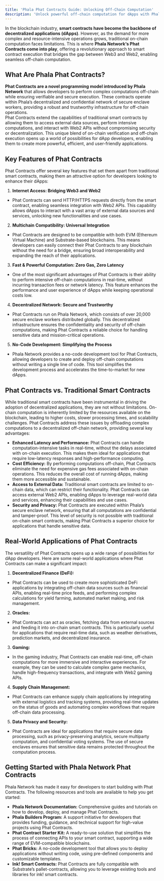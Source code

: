 ```yaml
---
title: 'Phala Phat Contracts Guide: Unlocking Off-Chain Computation'
description: 'Unlock powerful off-chain computation for dApps with Phala Phat Contracts, bridging Web3 and Web2 seamlessly, securely, and efficiently.'
---
```

In the blockchain industry, **smart contracts have become the backbone of decentralized applications (dApps)**. However, as the demand for more complex and resource-intensive operations grows, traditional on-chain computation faces limitations. This is where **Phala Network‘s Phat Contracts come into play**, offering a revolutionary approach to smart contract execution that bridges the gap between Web3 and Web2, enabling seamless off-chain computation.

What Are Phala Phat Contracts?
------------------------------

**Phat Contracts are a novel programming model introduced by Phala Network** that allows developers to perform complex computations off-chain while ensuring verifiable and secure execution. These contracts operate within Phala’s decentralized and confidential network of secure enclave workers, providing a robust and trustworthy infrastructure for off-chain operations.  
Phat Contracts extend the capabilities of traditional smart contracts by allowing them to access external data sources, perform intensive computations, and interact with Web2 APIs without compromising security or decentralization. This unique blend of on-chain verification and off-chain execution opens up a world of possibilities for dApp developers, enabling them to create more powerful, efficient, and user-friendly applications.

Key Features of Phat Contracts
------------------------------

Phat Contracts offer several key features that set them apart from traditional smart contracts, making them an attractive option for developers looking to enhance their dApps:

1. **Internet Access: Bridging Web3 and Web2**
  - Phat Contracts can send HTTP/HTTPS requests directly from the smart contract, enabling seamless integration with Web2 APIs. This capability allows dApps to interact with a vast array of external data sources and services, unlocking new functionalities and use cases.
2. **Multichain Compatibility: Universal Integration**
  - Phat Contracts are designed to be compatible with both EVM (Ethereum Virtual Machine) and Substrate-based blockchains. This means developers can easily connect their Phat Contracts to any blockchain without the need for a bridge, ensuring broad interoperability and expanding the reach of their applications.
3. **Fast &amp; Powerful Computation: Zero Gas, Zero Latency**
  - One of the most significant advantages of Phat Contracts is their ability to perform intensive off-chain computations in real-time, without incurring transaction fees or network latency. This feature enhances the performance and user experience of dApps while keeping operational costs low.
4. **Decentralized Network: Secure and Trustworthy**
  - Phat Contracts run on Phala Network, which consists of over 20,000 secure enclave workers distributed globally. This decentralized infrastructure ensures the confidentiality and security of off-chain computations, making Phat Contracts a reliable choice for handling sensitive data and mission-critical operations.
5. **No-Code Development: Simplifying the Process**
  - Phala Network provides a no-code development tool for Phat Contracts, allowing developers to create and deploy off-chain computations without writing a single line of code. This tool simplifies the development process and accelerates the time-to-market for new dApps.

Phat Contracts vs. Traditional Smart Contracts
----------------------------------------------

While traditional smart contracts have been instrumental in driving the adoption of decentralized applications, they are not without limitations. On-chain computation is inherently limited by the resources available on the blockchain, leading to higher costs, slower processing times, and scalability challenges. Phat Contracts address these issues by offloading complex computations to a decentralized off-chain network, providing several key advantages:

- **Enhanced Latency and Performance:** Phat Contracts can handle computation-intensive tasks in real-time, without the delays associated with on-chain execution. This makes them ideal for applications that require low-latency responses and high-performance computing.
- **Cost Efficiency:** By performing computations off-chain, Phat Contracts eliminate the need for expensive gas fees associated with on-chain operations. This reduces the overall cost of running dApps, making them more accessible and sustainable.
- **Access to External Data:** Traditional smart contracts are limited to on-chain data, which can restrict their functionality. Phat Contracts can access external Web2 APIs, enabling dApps to leverage real-world data and services, enhancing their capabilities and use cases.
- **Security and Privacy:** Phat Contracts are executed within Phala’s secure enclave network, ensuring that all computations are confidential and tamper-proof. This level of security is not possible with traditional on-chain smart contracts, making Phat Contracts a superior choice for applications that handle sensitive data.

Real-World Applications of Phat Contracts
-----------------------------------------

The versatility of Phat Contracts opens up a wide range of possibilities for dApp developers. Here are some real-world applications where Phat Contracts can make a significant impact:

1. **Decentralized Finance (DeFi):**
  - Phat Contracts can be used to create more sophisticated DeFi applications by integrating off-chain data sources such as financial APIs, enabling real-time price feeds, and performing complex calculations for yield farming, automated market making, and risk management.
2. **Oracles:**
  - Phat Contracts can act as oracles, fetching data from external sources and feeding it into on-chain smart contracts. This is particularly useful for applications that require real-time data, such as weather derivatives, prediction markets, and decentralized insurance.
3. **Gaming:**
  - In the gaming industry, Phat Contracts can enable real-time, off-chain computations for more immersive and interactive experiences. For example, they can be used to calculate complex game mechanics, handle high-frequency transactions, and integrate with Web2 gaming APIs.
4. **Supply Chain Management:**
  - Phat Contracts can enhance supply chain applications by integrating with external logistics and tracking systems, providing real-time updates on the status of goods and automating complex workflows that require off-chain data processing.
5. **Data Privacy and Security:**
  - Phat Contracts are ideal for applications that require secure data processing, such as privacy-preserving analytics, secure multiparty computation, and confidential voting systems. The use of secure enclaves ensures that sensitive data remains protected throughout the computation process.

Getting Started with Phala Network Phat Contracts
-------------------------------------------------

Phala Network has made it easy for developers to start building with Phat Contracts. The following resources and tools are available to help you get started:

- **Phala Network Documentation:** Comprehensive guides and tutorials on how to develop, deploy, and manage Phat Contracts.
- **Phala Builders Program:** A support initiative for developers that provides funding, guidance, and technical support for high-value projects using Phat Contracts.
- **Phat Contract Starter Kit:** A ready-to-use solution that simplifies the process of connecting APIs to your smart contract, supporting a wide range of EVM-compatible blockchains.
- **Phat Bricks:** A no-code development tool that allows you to deploy applications without writing code, using pre-defined components and customizable templates.
- **Ink! Smart Contracts:** Phat Contracts are fully compatible with Substrate’s pallet-contracts, allowing you to leverage existing tools and libraries for ink! smart contracts.

